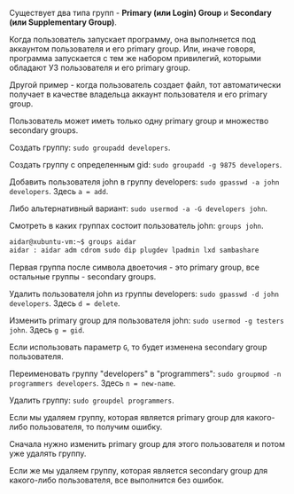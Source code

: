Существует два типа групп - **Primary (или Login) Group** и **Secondary (или Supplementary Group)**.

Когда пользователь запускает программу, она выполняется под аккаунтом пользователя и его primary group. Или, иначе говоря, программа запускается с тем же набором привилегий, которыми обладают УЗ пользователя и его primary group.

Другой пример - когда пользователь создает файл, тот автоматически получает в качестве владельца аккаунт пользователя и его primary group.

Пользователь может иметь только одну primary group и множество secondary groups.

Создать группу: `sudo groupadd developers`.

Создать группу с определенным gid: `sudo groupadd -g 9875 developers`.

Добавить пользователя john в группу developers: `sudo gpasswd -a john developers`. Здесь `a = add`.

Либо альтернативный вариант: `sudo usermod -a -G developers john`.

Смотреть в каких группах состоит пользователь john: `groups john`.

```bash
aidar@xubuntu-vm:~$ groups aidar
aidar : aidar adm cdrom sudo dip plugdev lpadmin lxd sambashare
```

Первая группа после символа двоеточия - это primary group, все остальные группы - secondary groups.

Удалить пользователя john из группы developers: `sudo gpasswd -d john developers`. Здесь `d = delete`.

Изменить primary group для пользователя john: `sudo usermod -g testers john`. Здесь `g = gid`.

Если использовать параметр `G`, то будет изменена secondary group пользователя.

Переименовать группу "developers" в "programmers": `sudo groupmod -n programmers developers`. Здесь `n = new-name`.

Удалить группу: `sudo groupdel programmers`.

Если мы удаляем группу, которая является primary group для какого-либо пользователя, то получим ошибку.

Сначала нужно изменить primary group для этого пользователя и потом уже удалять группу.

Если же мы удаляем группу, которая является secondary group для какого-либо пользователя, все выполнится без ошибок.